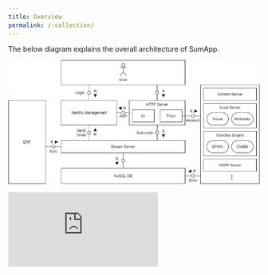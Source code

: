 ```yaml
---
title: Overview
permalink: /:collection/
---
```

The below diagram explains the overall architecture of SumApp.

![Architecture Overview](/assets/images/architecture/Overview.png)

<iframe src="https://www.youtube.com/embed/T_JO9e3nTtU" frameborder="0" allow="accelerometer; autoplay; encrypted-media; gyroscope; picture-in-picture" allowfullscreen></iframe>